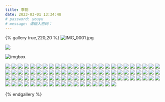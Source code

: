 ```yaml
---
title: 季钥
date: 2023-03-01 13:34:48
# password: youyu
# message: 请输入密码：
---
```


{% gallery true,220,20 %}
![IMG_0001.jpg](https://thumbs4.imagebam.com/ed/f6/e1/MEJ79I3_t.jpg)

![](https://thumbs4.imagebam.com/7b/d5/2b/MEJ7UZ4_t.png)

![imgbox](https://images2.imgbox.com/07/1c/UvOg1k39_o.png)

![](https://raw.githubusercontent.com/qiyuan002/blog_img/main/IMG_0630.jpg)
![](https://raw.githubusercontent.com/qiyuan002/blog_img/main/IMG_0609.jpg)
![](https://raw.githubusercontent.com/qiyuan002/blog_img/main/IMG_0567.jpg)
![](https://raw.githubusercontent.com/qiyuan002/blog_img/main/IMG_0566.jpg)
![](https://raw.githubusercontent.com/qiyuan002/blog_img/main/IMG_0555.jpg)
![](https://raw.githubusercontent.com/qiyuan002/blog_img/main/IMG_0492.jpg)
![](https://raw.githubusercontent.com/qiyuan002/blog_img/main/IMG_0488.jpg)
![](https://raw.githubusercontent.com/qiyuan002/blog_img/main/IMG_0471.jpg)
![](https://raw.githubusercontent.com/qiyuan002/blog_img/main/IMG_0467.jpg)
![](https://raw.githubusercontent.com/qiyuan002/blog_img/main/IMG_0431.jpg)
![](https://raw.githubusercontent.com/qiyuan002/blog_img/main/IMG_0416.jpg)
![](https://raw.githubusercontent.com/qiyuan002/blog_img/main/IMG_0415.jpg)
![](https://raw.githubusercontent.com/qiyuan002/blog_img/main/IMG_0403.jpg)
![](https://raw.githubusercontent.com/qiyuan002/blog_img/main/IMG_0389.jpg)
![](https://raw.githubusercontent.com/qiyuan002/blog_img/main/IMG_0374.jpg)
![](https://raw.githubusercontent.com/qiyuan002/blog_img/main/IMG_0359.jpg)
![](https://raw.githubusercontent.com/qiyuan002/blog_img/main/IMG_0356.jpg)
![](https://raw.githubusercontent.com/qiyuan002/blog_img/main/IMG_0354.jpg)
![](https://raw.githubusercontent.com/qiyuan002/blog_img/main/IMG_0352.jpg)
![](https://raw.githubusercontent.com/qiyuan002/blog_img/main/IMG_0350.jpg)
![](https://raw.githubusercontent.com/qiyuan002/blog_img/main/IMG_0349.jpg)
![](https://raw.githubusercontent.com/qiyuan002/blog_img/main/IMG_0340.jpg)
![](https://raw.githubusercontent.com/qiyuan002/blog_img/main/IMG_0330.jpg)
![](https://raw.githubusercontent.com/qiyuan002/blog_img/main/IMG_0328.jpg)
![](https://raw.githubusercontent.com/qiyuan002/blog_img/main/IMG_0326.jpg)
![](https://raw.githubusercontent.com/qiyuan002/blog_img/main/IMG_0323.jpg)
![](https://raw.githubusercontent.com/qiyuan002/blog_img/main/IMG_0321.jpg)
![](https://raw.githubusercontent.com/qiyuan002/blog_img/main/IMG_0309.jpg)
![](https://raw.githubusercontent.com/qiyuan002/blog_img/main/IMG_0308.jpg)
![](https://raw.githubusercontent.com/qiyuan002/blog_img/main/IMG_0306.jpg)
![](https://raw.githubusercontent.com/qiyuan002/blog_img/main/IMG_0300.jpg)
![](https://raw.githubusercontent.com/qiyuan002/blog_img/main/IMG_0285.jpg)
![](https://raw.githubusercontent.com/qiyuan002/blog_img/main/IMG_0282.jpg)
![](https://raw.githubusercontent.com/qiyuan002/blog_img/main/IMG_0257.jpg)
![](https://raw.githubusercontent.com/qiyuan002/blog_img/main/IMG_0256.jpg)
![](https://raw.githubusercontent.com/qiyuan002/blog_img/main/IMG_0236.jpg)
![](https://raw.githubusercontent.com/qiyuan002/blog_img/main/IMG_0233.jpg)
![](https://raw.githubusercontent.com/qiyuan002/blog_img/main/IMG_0228.jpg)
![](https://raw.githubusercontent.com/qiyuan002/blog_img/main/IMG_0225.jpg)
![](https://raw.githubusercontent.com/qiyuan002/blog_img/main/IMG_0208.jpg)
![](https://raw.githubusercontent.com/qiyuan002/blog_img/main/IMG_0205.jpg)
![](https://raw.githubusercontent.com/qiyuan002/blog_img/main/IMG_0200.jpg)
![](https://raw.githubusercontent.com/qiyuan002/blog_img/main/IMG_0199.jpg)
![](https://raw.githubusercontent.com/qiyuan002/blog_img/main/IMG_0196.jpg)
![](https://raw.githubusercontent.com/qiyuan002/blog_img/main/IMG_0187.jpg)
![](https://raw.githubusercontent.com/qiyuan002/blog_img/main/IMG_0184.jpg)
![](https://raw.githubusercontent.com/qiyuan002/blog_img/main/IMG_0172.jpg)
![](https://raw.githubusercontent.com/qiyuan002/blog_img/main/IMG_0171.jpg)
![](https://raw.githubusercontent.com/qiyuan002/blog_img/main/IMG_0168.jpg)
![](https://raw.githubusercontent.com/qiyuan002/blog_img/main/IMG_0167.jpg)
![](https://raw.githubusercontent.com/qiyuan002/blog_img/main/IMG_0165.jpg)
![](https://raw.githubusercontent.com/qiyuan002/blog_img/main/IMG_0160.jpg)
![](https://raw.githubusercontent.com/qiyuan002/blog_img/main/IMG_0159.jpg)
![](https://raw.githubusercontent.com/qiyuan002/blog_img/main/IMG_0157.jpg)
![](https://raw.githubusercontent.com/qiyuan002/blog_img/main/IMG_0145.jpg)
![](https://raw.githubusercontent.com/qiyuan002/blog_img/main/IMG_0144.jpg)
![](https://raw.githubusercontent.com/qiyuan002/blog_img/main/IMG_0137.jpg)
![](https://raw.githubusercontent.com/qiyuan002/blog_img/main/IMG_0136.jpg)
![](https://raw.githubusercontent.com/qiyuan002/blog_img/main/IMG_0128.jpg)
![](https://raw.githubusercontent.com/qiyuan002/blog_img/main/IMG_0127.jpg)
![](https://raw.githubusercontent.com/qiyuan002/blog_img/main/IMG_0125.jpg)
![](https://raw.githubusercontent.com/qiyuan002/blog_img/main/IMG_0113.jpg)
![](https://raw.githubusercontent.com/qiyuan002/blog_img/main/IMG_0096.jpg)
![](https://raw.githubusercontent.com/qiyuan002/blog_img/main/IMG_0095.jpg)
![](https://raw.githubusercontent.com/qiyuan002/blog_img/main/IMG_0041.jpg)
![](https://raw.githubusercontent.com/qiyuan002/blog_img/main/IMG_0030.jpg)
![](https://raw.githubusercontent.com/qiyuan002/blog_img/main/IMG_0021.jpg)
![](https://raw.githubusercontent.com/qiyuan002/blog_img/main/IMG_0014.jpg)
![](https://raw.githubusercontent.com/qiyuan002/blog_img/main/IMG_0013.jpg)
![](https://raw.githubusercontent.com/qiyuan002/blog_img/main/IMG_0012.jpg)
![](https://raw.githubusercontent.com/qiyuan002/blog_img/main/IMG_0008.jpg)
![](https://raw.githubusercontent.com/qiyuan002/blog_img/main/IMG_0007.jpg)
![](https://raw.githubusercontent.com/qiyuan002/blog_img/main/IMG_0006.jpg)
![](https://raw.githubusercontent.com/qiyuan002/blog_img/main/IMG_0004.jpg)
![](https://raw.githubusercontent.com/qiyuan002/blog_img/main/IMG_0001.jpg)
![](https://raw.githubusercontent.com/qiyuan002/blog_img/main/AA0386.png)
![](https://raw.githubusercontent.com/qiyuan002/blog_img/main/AA0384.png)
![](https://raw.githubusercontent.com/qiyuan002/blog_img/main/AA0382.png)
![](https://raw.githubusercontent.com/qiyuan002/blog_img/main/AA0298.png)
![](https://raw.githubusercontent.com/qiyuan002/blog_img/main/AA0186.png)
![](https://raw.githubusercontent.com/qiyuan002/blog_img/main/AA0173.png)
![](https://raw.githubusercontent.com/qiyuan002/blog_img/main/AA0149.png)
![](https://raw.githubusercontent.com/qiyuan002/blog_img/main/AA0148.png)
![](https://raw.githubusercontent.com/qiyuan002/blog_img/main/AA0136.png)
![](https://raw.githubusercontent.com/qiyuan002/blog_img/main/AA0111.png)
![](https://raw.githubusercontent.com/qiyuan002/blog_img/main/AA0088.png)
![](https://raw.githubusercontent.com/qiyuan002/blog_img/main/AA0062.png)
![](https://raw.githubusercontent.com/qiyuan002/blog_img/main/AA0047.png)
![](https://raw.githubusercontent.com/qiyuan002/blog_img/main/AA0021.png)
![](https://raw.githubusercontent.com/qiyuan002/blog_img/main/AA0016.png)
![](https://raw.githubusercontent.com/qiyuan002/blog_img/main/AA0015.png)
![](https://raw.githubusercontent.com/qiyuan002/blog_img/main/AA0011.png)
![](https://raw.githubusercontent.com/qiyuan002/blog_img/main/AA0003.png)

{% endgallery %}

